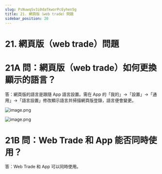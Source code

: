 ```yaml
---
slug: PsNuwqSv3i0dafkworPcEyhen5g
title: 21. 網頁版（web trade）問題
sidebar_position: 20
---
```



# 21. 網頁版（web trade）問題


# 21A 問：網頁版（web trade）如何更換顯示的語言？


答：網頁版的語言是跟隨 App 語言設置。需在 App 的「我的」->「設置」->「通用」->「語言設置」修改顯示語言并掃描網頁版登錄，語言便會變更。


![image.png](/assets/1d7a3f3c190a12c4fe4ce256582faf88.png)


![image.png](/assets/3518bd7cd8f7ecee3a3f1b2b6ebb5d9a.png)


# 21B 問：Web Trade 和 App 能否同時使用？


答：Web Trade 和 App 可以同時使用。

